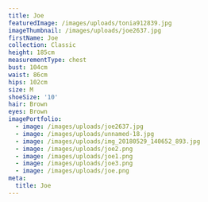```yaml
---
title: Joe
featuredImage: /images/uploads/tonia912839.jpg
imageThumbnail: /images/uploads/joe2637.jpg
firstName: Joe
collection: Classic
height: 185cm
measurementType: chest
bust: 104cm
waist: 86cm
hips: 102cm
size: M
shoeSize: '10'
hair: Brown
eyes: Brown
imagePortfolio:
  - image: /images/uploads/joe2637.jpg
  - image: /images/uploads/unnamed-18.jpg
  - image: /images/uploads/img_20180529_140652_893.jpg
  - image: /images/uploads/joe2.png
  - image: /images/uploads/joe1.png
  - image: /images/uploads/joe3.png
  - image: /images/uploads/joe.png
meta:
  title: Joe
---
```


